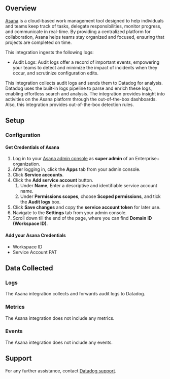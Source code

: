 ## Overview

[Asana][1] is a cloud-based work management tool designed to help individuals and teams keep track of tasks, delegate responsibilities, monitor progress, and communicate in real-time. By providing a centralized platform for collaboration, Asana helps teams stay organized and focused, ensuring that projects are completed on time.

This integration ingests the following logs:

- Audit Logs: Audit logs offer a record of important events, empowering your teams to detect and minimize the impact of incidents when they occur, and scrutinize configuration edits.

This integration collects audit logs and sends them to Datadog for analysis. Datadog uses the built-in logs pipeline to parse and enrich these logs, enabling effortless search and analysis. The integration provides insight into activities on the Asana platform through the out-of-the-box dashboards. Also, this integration provides out-of-the-box detection rules.

## Setup

### Configuration

#### Get Credentials of Asana

1. Log in to your [Asana admin console][3] as **super admin** of an Enterprise+ organization.
2. After logging in, click the **Apps** tab from your admin console.
3. Click **Service accounts**.
4. Click the **Add service account** button.
    1. Under **Name**, Enter a descriptive and identifiable service account name.
    2. Under **Permissions scopes**, choose **Scoped permissions**, and tick the **Audit logs** box.
5. Click **Save changes** and copy the **service account token** for later use.
6. Navigate to the **Settings** tab from your admin console.
7. Scroll down till the end of the page, where you can find **Domain ID (Workspace ID)**.

#### Add your Asana Credentials

- Workspace ID
- Service Account PAT

## Data Collected

### Logs

The Asana integration collects and forwards audit logs to Datadog.

### Metrics

The Asana integration does not include any metrics.

### Events

The Asana integration does not include any events.

## Support

For any further assistance, contact [Datadog support][2].

[1]: https://asana.com/
[2]: https://docs.datadoghq.com/help/
[3]: https://app.asana.com/admin